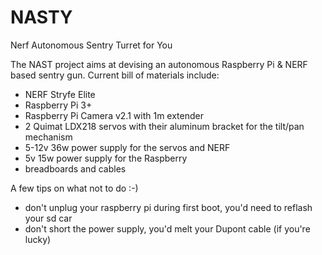 # NASTY
Nerf Autonomous Sentry Turret for You

The NAST project aims at devising an autonomous Raspberry Pi & NERF based sentry gun.
Current bill of materials include:
  - NERF Stryfe Elite
  - Raspberry Pi 3+
  - Raspberry Pi Camera v2.1 with 1m extender
  - 2 Quimat LDX218 servos with their aluminum bracket for the tilt/pan mechanism
  - 5-12v 36w power supply for the servos and NERF
  - 5v 15w power supply for the Raspberry
  - breadboards and cables

A few tips on what not to do :-)
  - don't unplug your raspberry pi during first boot, you'd need to reflash your sd car
  - don't short the power supply, you'd melt your Dupont cable (if you're lucky)